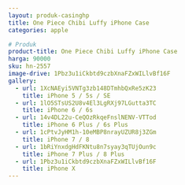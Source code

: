 ```yaml
---
layout: produk-casinghp
title: One Piece Chibi Luffy iPhone Case
categories: apple

# Produk
product-title: One Piece Chibi Luffy iPhone Case
harga: 90000
sku: hn-2557
image-drive: 1Pbz3u1iCkbtd9czbXnaFZxWILlvBf16F
gallery:
  - url: 1XcNAEyi5VNTg3zb148DTmhbQxRe5zK23
    title: iPhone 5 / 5s / SE
  - url: 1lO5STsUS2U8v4El3LgRXj97LGutta3TC
    title: iPhone 6 / 6s
  - url: 14v4DL22u-CeQOzRkqeFnslNENV-VTTod
    title: iPhone 6 Plus / 6s Plus
  - url: 1cPtvJyHM1h-10eMBP8nrayUZUR8j3ZGm
    title: iPhone 7 / 8
  - url: 1bRiYnxdgHdFKNtu8n7syay3qTUjOun9c
    title: iPhone 7 Plus / 8 Plus
  - url: 1Pbz3u1iCkbtd9czbXnaFZxWILlvBf16F
    title: iPhone X
---
```

